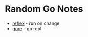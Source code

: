 # Random Go Notes
* [reflex](https://github.com/cespare/reflex) - run on change
* [gore](https://github.com/motemen/gore) - go repl


